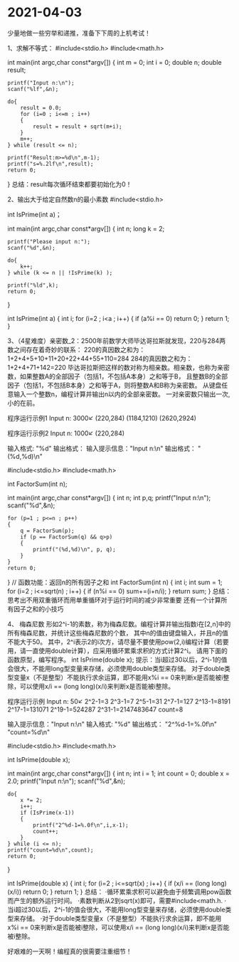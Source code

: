 # 2021-04-03
少量地做一些穷举和递推，准备下下周的上机考试！

1、求解不等式：
#include<stdio.h>
#include<math.h>
 
int main(int argc,char const*argv[])
{
	int m = 0;
	int i = 0;
	double n;
	double result;
	
	printf("Input n:\n");
	scanf("%lf",&n);

	do{
		result = 0.0;
		for (i=0 ; i<=m ; i++)
		{
			result = result + sqrt(m+i);
		}
		m++;
	} while (result <= n);
	
	printf("Result:m>=%d\n",m-1);
	printf("s=%.2lf\n",result);	
	return 0;
}
总结：result每次循环结束都要初始化为0！

2、输出大于给定自然数n的最小素数
#include<stdio.h>

int IsPrime(int a)；

int main(int argc,char const*argv[])
{
	int n;
	long k = 2;
	
	printf("Please input n:");
	scanf("%d",&n);
	
	do{
		k++;
	} while (k <= n || !IsPrime(k) );
	
	printf("%ld",k);
	return 0;
}

int IsPrime(int a)
{
	int i;
	for (i=2 ; i<a ; i++)
	{
		if (a%i == 0)
			return 0;
	}
	return 1;
}

3、（4星难度）亲密数_2：2500年前数学大师毕达哥拉斯就发现，220与284两数之间存在着奇妙的联系：
220的真因数之和为：1+2+4+5+10+11+20+22+44+55+110=284
284的真因数之和为：1+2+4+71+142=220
毕达哥拉斯把这样的数对称为相亲数。相亲数，也称为亲密数，如果整数A的全部因子（包括1，不包括A本身）之和等于B，
且整数B的全部因子（包括1，不包括B本身）之和等于A，则将整数A和B称为亲密数。
从键盘任意输入一个整数n，编程计算并输出n以内的全部亲密数。
一对亲密数只输出一次, 小的在前。

程序运行示例1
Input n:
3000↙
(220,284)
(1184,1210)
(2620,2924)

程序运行示例2
Input n:
1000↙
(220,284)

输入格式: "%d"
输出格式：
输入提示信息："Input n:\n"
输出格式： "(%d,%d)\n"

#include<stdio.h>
#include<math.h>

int FactorSum(int n);

int main(int argc,char const*argv[])
{
	int n;
	int p,q;
	printf("Input n:\n");
	scanf("%d",&n);

	for (p=1 ; p<=n ; p++)
	{
		q = FactorSum(p);
		if (p == FactorSum(q) && q>p)
		{
			printf("(%d,%d)\n", p, q);
		}
	}
	return 0;
}
// 函数功能：返回n的所有因子之和
int FactorSum(int n)
{
	int i;
	int sum = 1;
	for (i=2 ; i<=sqrt(n) ; i++)
	{
		if (n%i == 0)
			sum+=(i+n/i);
	}
	return sum;
}
总结：思考出不用双重循环而用单重循环对于运行时间的减少非常重要
还有一个计算所有因子之和的小技巧

4、
梅森尼数
形如2^i-1的素数，称为梅森尼数。编程计算并输出指数i在[2,n]中的所有梅森尼数，并统计这些梅森尼数的个数，
其中n的值由键盘输入，并且n的值不能大于50。
其中，2^i表示2的i次方，请尽量不要使用pow(2,i)编程计算（若要用，请一直使用double计算），应采用循环累乘求积的方式计算2^i。
请用下面的函数原型，编写程序。
int IsPrime(double x);
提示：当i超过30以后，2^i-1的值会很大，不能用long型变量来存储，必须使用double类型来存储。
对于double类型变量x（不是整型）不能执行求余运算，即不能用x%i == 0来判断x是否能被i整除，可以使用x/i == (long long)(x/i)来判断x是否能被i整除。

程序运行示例
Input n:
50↙
2^2-1=3
2^3-1=7
2^5-1=31
2^7-1=127
2^13-1=8191
2^17-1=131071
2^19-1=524287
2^31-1=2147483647
count=8

输入提示信息："Input n:\n"
输入格式: "%d"
输出格式： "2^%d-1=%.0f\n"
           "count=%d\n"

#include<stdio.h>
#include<math.h>

int IsPrime(double x);

int main(int argc,char const*argv[])
{
	int n;
	int i = 1;
	int count = 0;
	double x = 2.0;
	printf("Input n:\n");
	scanf("%d",&n);

	do{
		x *= 2;
		i++;
		if (IsPrime(x-1))
		{
			printf("2^%d-1=%.0f\n",i,x-1);
			count++;
		}
	} while (i <= n);
	printf("count=%d\n",count);
	return 0;
}

int IsPrime(double x)
{
	int i;
	for (i=2 ; i<=sqrt(x) ; i++)
	{
		if (x/i == (long long)(x/i))
			return 0;
	}
	return 1;
}
总结：
·循环累乘求积可以避免由于频繁调用pow函数而产生的额外运行时间。
·素数判断从2到sqrt(x)即可，需要#include<math.h.
·当i超过30以后，2^i-1的值会很大，不能用long型变量来存储，必须使用double类型来存储。
·对于double类型变量x（不是整型）不能执行求余运算，即不能用x%i == 0来判断x是否能被i整除，可以使用x/i == (long long)(x/i)来判断x是否能被i整除。

好艰难的一天啊！编程真的很需要注重细节！
